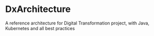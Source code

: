 # DxArchitecture
A reference architecture for Digital Transformation project, with Java, Kubernetes and all best practices 
